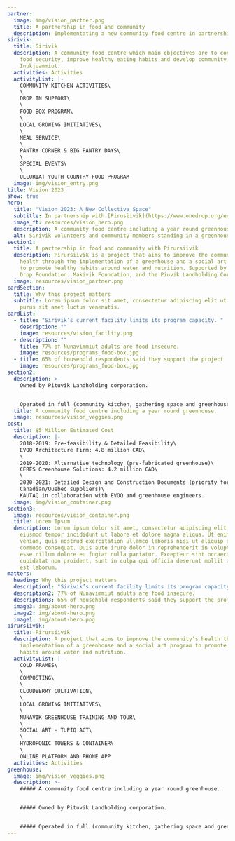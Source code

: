 ```yaml
---
partner:
  image: img/vision_partner.png
  title: A partnership in food and community
  description: Implementating a new community food centre in partnership with Pirursiivik.
sirivik:
  title: Sirivik
  description: A community food centre which main objectives are to contribute to
    food security, improve healthy eating habits and develop community among
    Inukjuammiut.
  activities: Activities
  activityList: |-
    COMMUNITY KITCHEN ACTIVITIES\
    \
    DROP IN SUPPORT\
    \
    FOOD BOX PROGRAM\
    \
    LOCAL GROWING INITIATIVES\
    \
    MEAL SERVICE\
    \
    PANTRY CORNER & BIG PANTRY DAYS\
    \
    SPECIAL EVENTS\
    \
    ULLURIAT YOUTH COUNTRY FOOD PROGRAM
  image: img/vision_entry.png
title: Vision 2023
show: true
hero:
  title: "Vision 2023: A New Collective Space"
  subtitle: In partnership with [Pirusiivik](https://www.onedrop.org/en/projects/canada/)
  image_ft: resources/vision_hero.png
  description: A community food centre including a year round greenhouse
  alt: Sirivik volunteers and community members standing in a greenhouse
section1:
  title: A partnership in food and community with Pirursiivik
  description: Pirursiivik is a project that aims to improve the community’s
    health through the implementation of a greenhouse and a social art program
    to promote healthy habits around water and nutrition. Supported by the One
    Drop Foundation. Makivik Foundation, and the Piuvik Landholding Corporation
  image: resources/vision_partner.png
cardSection:
  title: Why this project matters
  subtitle: Lorem ipsum dolor sit amet, consectetur adipiscing elit ut aliquam,
    purus sit amet luctus venenatis.
cardList:
  - title: "Sirivik’s current facility limits its program capacity. "
    description: ""
    image: resources/vision_facility.png
  - description: ""
    title: 77% of Nunavimmiut adults are food insecure.
    image: resources/programs_food-box.jpg
  - title: 65% of household respondents said they support the project
    image: resources/programs_food-box.jpg
section2:
  description: >-
    Owned by Pituvik Landholding corporation.


    Operated in full (community kitchen, gathering space and greenhouse) by Sirivik.
  title: A community food centre including a year round greenhouse.
  image: resources/vision_veggies.png
cost:
  title: $5 Million Estimated Cost
  description: |-
    2018-2019: Pre-feasibility & Detailed Feasibility\
    EVOQ Architecture Firm: 4.8 million CAD\
    \
    2019-2020: Alternative technology (pre-fabricated greenhouse)\
    CERES Greenhouse Solutions: 4.2 million CAD\
    \
    2020-2021: Detailed Design and Construction Documents (priority for\
    Canadian/Quebec suppliers)\
    KAUTAQ in collaboration with EVOQ and greenhouse engineers.
  image: img/vision_container.png
section3:
  image: resources/vision_container.png
  title: Lorem Ipsum
  description: Lorem ipsum dolor sit amet, consectetur adipiscing elit, sed do
    eiusmod tempor incididunt ut labore et dolore magna aliqua. Ut enim ad minim
    veniam, quis nostrud exercitation ullamco laboris nisi ut aliquip ex ea
    commodo consequat. Duis aute irure dolor in reprehenderit in voluptate velit
    esse cillum dolore eu fugiat nulla pariatur. Excepteur sint occaecat
    cupidatat non proident, sunt in culpa qui officia deserunt mollit anim id
    est laborum.
matters:
  heading: Why this project matters
  description1: "Sirivik’s current facility limits its program capacity. "
  description2: 77% of Nunavimmiut adults are food insecure.
  description3: 65% of household respondents said they support the project
  image3: img/about-hero.png
  image2: img/about-hero.png
  image1: img/about-hero.png
pirursiivik:
  title: Pirursiivik
  description: A project that aims to improve the community’s health through the
    implementation of a greenhouse and a social art program to promote healthy
    habits around water and nutrition.
  activityList: |-
    COLD FRAMES\
    \
    COMPOSTING\
    \
    CLOUDBERRY CULTIVATION\
    \
    LOCAL GROWING INITIATIVES\
    \
    NUNAVIK GREENHOUSE TRAINING AND TOUR\
    \
    SOCIAL ART - TUPIQ ACT\
    \
    HYDROPONIC TOWERS & CONTAINER\
    \
    ONLINE PLATFORM AND PHONE APP
  activities: Activities
greenhouse:
  image: img/vision_veggies.png
  description: >-
    ##### A community food centre including a year round greenhouse.


    ##### Owned by Pituvik Landholding corporation.


    ##### Operated in full (community kitchen, gathering space and greenhouse) by Sirivik.
---
```


